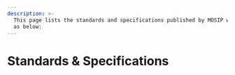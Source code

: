 ```yaml
---
description: >-
  This page lists the standards and specifications published by MOSIP which are
  as below:
---
```


# Standards & Specifications

